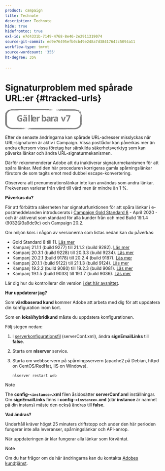 ```yaml
---
product: campaign
title: Technote
description: Technote
hide: true
hidefromtoc: true
exl-id: e7d4331b-7149-4768-8e46-2e2911319074
source-git-commit: ed9e76495efb0cb49e248a7d38417642c5094a11
workflow-type: tm+mt
source-wordcount: '355'
ht-degree: 35%

---
```


# Signaturproblem med spårade URL:er {#tracked-urls}

![](../../assets/v7-only.svg)

Efter de senaste ändringarna kan spårade URL-adresser misslyckas när URL-signaturen är aktiv i Campaign. Vissa postlådor kan påverkas mer än andra eftersom vissa företag har särskilda säkerhetsverktyg som kan påverka länkar och ändra URL-signaturmekanismen.

Därför rekommenderar Adobe att du inaktiverar signaturmekanismen för att spåra länkar. Med den här proceduren korrigeras gamla spårningslänkar förutom de som tagits emot med dubbel escape-konvertering.

Observera att prenumerationslänkar inte kan användas som andra länkar. Frekvensen varierar från värd till värd men är mindre än 1 %.

**Påverkas du?**

För att förbättra säkerheten har signaturfunktionen för att spåra länkar i e-postmeddelanden introducerats i [Campaign Gold Standard 8](../../rn/using/gold-standard.md#gs8) - April 2020 - och är aktiverat som standard för alla kunder från och med Build 19.1.4 (9032@3a9dc9c) och Campaign 20.2.

Om miljön körs i någon av versionerna som listas nedan kan du påverkas:

* Gold Standard 8 till 11. [Läs mer](../../rn/using/gold-standard.md#gs-8)
* Kampanj 21.1.1 (build 9277) till 21.1.2 (build 9282). [Läs mer](../../rn/using/latest-release.md)
* Kampanj 20.3.1 (build 9228) till 20.3.3 (build 9234). [Läs mer](../../rn/using/release--20-3.md)
* Kampanj 20.2.1 (build 9178) till 20.2.4 (build 9187). [Läs mer](../../rn/using/release--20-2.md)
* Kampanj 20.1.1 (build 9122) till 21.1.3 (build 9124). [Läs mer](../../rn/using/release--20-1.md)
* Kampanj 19.2.2 (build 9080) till 19.2.3 (build 9081). [Läs mer](../../rn/using/release--19-2.md)
* Kampanj 19.1.5 (build 9033) till 19.1.7 (build 9036). [Läs mer](../../rn/using/release--19-1.md)

Lär dig hur du kontrollerar din version [i det här avsnittet](../../platform/using/launching-adobe-campaign.md#getting-your-campaign-version).

**Hur uppdaterar jag?**

Som **värdbaserad kund** kommer Adobe att arbeta med dig för att uppdatera din konfiguration inom kort.

Som en **lokal/hybridkund** måste du uppdatera konfigurationen.

Följ stegen nedan:

1. I [serverkonfigurationsfil](../../installation/using/the-server-configuration-file.md) (serverConf.xml), ändra **signEmailLinks** till **false**.
1. Starta om **nlserver** service.
1. Starta om webbservern på spårningsservern (apache2 på Debian, httpd on CentOS/RedHat, IIS on Windows).

   ```
   nlserver restart web
   ```

>[!NOTE]
>
>The **config-`<instance>`.xml** filen åsidosätter **serverConf.xml** inställningar. Om **signEmailLinks** finns i  **config-`<instance>`.xml** (där **instance** är namnet på din instans) måste den också ändras till **false**.

**Vad ändras?**

Underhåll kräver högst 25 minuters driftstopp och under den här perioden fungerar inte alla leveranser, spårningslänkar och API-anrop.

När uppdateringen är klar fungerar alla länkar som förväntat.

>[!NOTE]
>
>Om du har frågor om de här ändringarna kan du kontakta [Adobes kundtjänst](https://helpx.adobe.com/se/enterprise/admin-guide.html/enterprise/using/support-for-experience-cloud.ug.html).
